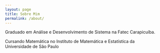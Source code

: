 ```yaml
---
layout: page
title: Sobre Mim
permalink: /about/
---
```


Graduado em Análise e Desenvolvimento de Sistema na Fatec Carapicuíba.

Cursando Matemática no Instituto de Matemática e Estatística da Universidade de São Paulo
